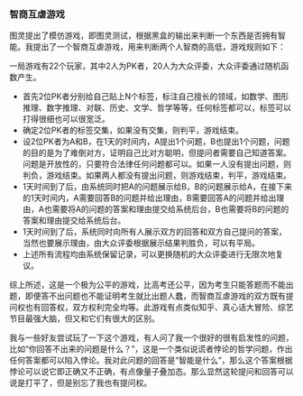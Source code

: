 ### 智商互虐游戏

图灵提出了模仿游戏，即图灵测试，根据黑盒的输出来判断一个东西是否拥有智能。我提出了一个智商互虐游戏，用来判断两个人智商的高低，游戏规则如下：

一局游戏有22个玩家，其中2人为PK者，20人为大众评委，大众评委通过随机函数产生。

- 首先2位PK者分别给自己贴上N个标签，标注自己擅长的领域，如数学、图形推理、数字推理、对联、历史、文学、哲学等等，任何标签都可以，标签可以打得很细也可以很宽泛。
- 确定2位PK者的标签交集，如果没有交集，则判平，游戏结束。
- 设2位PK者为A和B，在1天的时间内，A提出1个问题，B也提出1个问题，问题的目的是为了难倒对方，证明自己比对方聪明，但提问者需要自己知道答案。问题是开放性的，只要符合法律任何问题都可以。如果一人没有提出问题，则判负，游戏结束。如果两人都没有提出问题，则游戏结束，判平，游戏结束。
- 1天时间到了后，由系统同时把A的问题展示给B，B的问题展示给A，在接下来的1天时间内，A需要回答B的问题并给出理由，B需要回答A的问题并给出理由，A也需要将A的问题的答案和理由提交给系统后台，B也需要将B的问题的答案和理由提交给系统后台。
- 1天时间到了后，系统同时向所有人展示双方的回答和双方自己提问的答案，当然也要展示理由，由大众评委根据展示结果判胜负，可以有平局。
- 上述所有流程均由系统保留记录，可以更换随机的大众评委进行无限次地复议。

综上所述，这是一个极为公平的游戏，比高考还公平，因为考生只能答题而不能出题，即便答不出问题也不能证明考生就比出题人蠢，而智商互虐游戏的双方既有提问权也有回答权，双方权利完全均等。此游戏有点类似知乎、真心话大冒险、综艺节目最强大脑，但又和它们有很大的区别。

我与一些好友尝试玩了一下这个游戏，有人问了我一个很好的很有启发性的问题，比如“你回答不出来的问题是什么？”，这是一个类似说谎者悖论的哲学问题，作出任何答案都可以陷入悖论。我对此问题的回答是“智能是什么”，那么这个答案根据悖论可以说它即正确又不正确，有点像量子叠加态。那么显然这轮提问和回答可以说是打平了，但是别忘了我也有提问权。